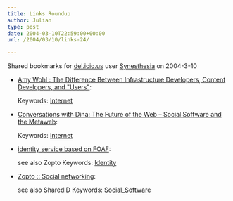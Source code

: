 ```yaml
---
title: Links Roundup
author: Julian
type: post
date: 2004-03-10T22:59:00+00:00
url: /2004/03/10/links-24/

---
```

Shared bookmarks for [del.icio.us][1] user  [Synesthesia][2] on 2004-3-10

  * [Amy Wohl : The Difference Between Infrastructure Developers, Content Developers, and "Users"][3]:
   
    Keywords: [Internet][4]
  * [Conversations with Dina: The Future of the Web &#8211; Social Software and the Metaweb][5]:
   
    Keywords: [Internet][4]
  * [identity service based on FOAF][6]:
  
    see also Zopto Keywords: [Identity][7]
  * [Zopto :: Social networking][8]:
  
    see also SharedID Keywords: [Social_Software][9]

 [1]: https://del.icio.us/
 [2]: https://del.icio.us/synesthesia
 [3]: https://amywohl.weblogger.com/2004/03/08 "https://amywohl.weblogger.com/2004/03/08"
 [4]: https://del.icio.us/synesthesia/Internet
 [5]: https://radio.weblogs.com/0121664/2004/03/10.html#a388 "https://radio.weblogs.com/0121664/2004/03/10.html#a388"
 [6]: https://www.sharedid.com/sharedid/ "https://www.sharedid.com/sharedid/"
 [7]: https://del.icio.us/synesthesia/Identity
 [8]: https://www.zopto.com/ "https://www.zopto.com/"
 [9]: https://del.icio.us/synesthesia/Social_Software